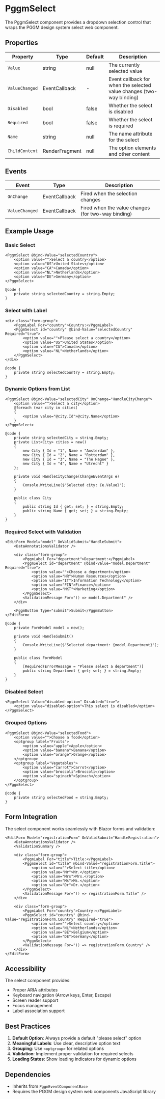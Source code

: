 # PggmSelect

The PggmSelect component provides a dropdown selection control that wraps the PGGM design system select web component.

## Properties

| Property | Type | Default | Description |
|----------|------|---------|-------------|
| `Value` | string | null | The currently selected value |
| `ValueChanged` | EventCallback<string> | - | Event callback for when the selected value changes (two-way binding) |
| `Disabled` | bool | false | Whether the select is disabled |
| `Required` | bool | false | Whether the select is required |
| `Name` | string | null | The name attribute for the select |
| `ChildContent` | RenderFragment | null | The option elements and other content |

## Events

| Event | Type | Description |
|-------|------|-------------|
| `OnChange` | EventCallback<ChangeEventArgs> | Fired when the selection changes |
| `ValueChanged` | EventCallback<string> | Fired when the value changes (for two-way binding) |

## Example Usage

### Basic Select

```razor
<PggmSelect @bind-Value="selectedCountry">
    <option value="">Select a country</option>
    <option value="US">United States</option>
    <option value="CA">Canada</option>
    <option value="NL">Netherlands</option>
    <option value="DE">Germany</option>
</PggmSelect>

@code {
    private string selectedCountry = string.Empty;
}
```

### Select with Label

```razor
<div class="form-group">
    <PggmLabel For="country">Country:</PggmLabel>
    <PggmSelect id="country" @bind-Value="selectedCountry" Required="true">
        <option value="">Please select a country</option>
        <option value="US">United States</option>
        <option value="CA">Canada</option>
        <option value="NL">Netherlands</option>
    </PggmSelect>
</div>

@code {
    private string selectedCountry = string.Empty;
}
```

### Dynamic Options from List

```razor
<PggmSelect @bind-Value="selectedCity" OnChange="HandleCityChange">
    <option value="">Select a city</option>
    @foreach (var city in cities)
    {
        <option value="@city.Id">@city.Name</option>
    }
</PggmSelect>

@code {
    private string selectedCity = string.Empty;
    private List<City> cities = new()
    {
        new City { Id = "1", Name = "Amsterdam" },
        new City { Id = "2", Name = "Rotterdam" },
        new City { Id = "3", Name = "The Hague" },
        new City { Id = "4", Name = "Utrecht" }
    };

    private void HandleCityChange(ChangeEventArgs e)
    {
        Console.WriteLine($"Selected city: {e.Value}");
    }

    public class City
    {
        public string Id { get; set; } = string.Empty;
        public string Name { get; set; } = string.Empty;
    }
}
```

### Required Select with Validation

```razor
<EditForm Model="model" OnValidSubmit="HandleSubmit">
    <DataAnnotationsValidator />
    
    <div class="form-group">
        <PggmLabel For="department">Department:</PggmLabel>
        <PggmSelect id="department" @bind-Value="model.Department" Required="true">
            <option value="">Choose a department</option>
            <option value="HR">Human Resources</option>
            <option value="IT">Information Technology</option>
            <option value="FIN">Finance</option>
            <option value="MKT">Marketing</option>
        </PggmSelect>
        <ValidationMessage For="() => model.Department" />
    </div>
    
    <PggmButton Type="submit">Submit</PggmButton>
</EditForm>

@code {
    private FormModel model = new();

    private void HandleSubmit()
    {
        Console.WriteLine($"Selected department: {model.Department}");
    }

    public class FormModel
    {
        [Required(ErrorMessage = "Please select a department")]
        public string Department { get; set; } = string.Empty;
    }
}
```

### Disabled Select

```razor
<PggmSelect Value="disabled-option" Disabled="true">
    <option value="disabled-option">This select is disabled</option>
</PggmSelect>
```

### Grouped Options

```razor
<PggmSelect @bind-Value="selectedFood">
    <option value="">Choose a food</option>
    <optgroup label="Fruits">
        <option value="apple">Apple</option>
        <option value="banana">Banana</option>
        <option value="orange">Orange</option>
    </optgroup>
    <optgroup label="Vegetables">
        <option value="carrot">Carrot</option>
        <option value="broccoli">Broccoli</option>
        <option value="spinach">Spinach</option>
    </optgroup>
</PggmSelect>

@code {
    private string selectedFood = string.Empty;
}
```

## Form Integration

The select component works seamlessly with Blazor forms and validation:

```razor
<EditForm Model="registrationForm" OnValidSubmit="HandleRegistration">
    <DataAnnotationsValidator />
    <ValidationSummary />
    
    <div class="form-group">
        <PggmLabel For="title">Title:</PggmLabel>
        <PggmSelect id="title" @bind-Value="registrationForm.Title">
            <option value="">Select title</option>
            <option value="Mr">Mr.</option>
            <option value="Mrs">Mrs.</option>
            <option value="Ms">Ms.</option>
            <option value="Dr">Dr.</option>
        </PggmSelect>
        <ValidationMessage For="() => registrationForm.Title" />
    </div>
    
    <div class="form-group">
        <PggmLabel For="country">Country:</PggmLabel>
        <PggmSelect id="country" @bind-Value="registrationForm.Country" Required="true">
            <option value="">Select country</option>
            <option value="NL">Netherlands</option>
            <option value="BE">Belgium</option>
            <option value="DE">Germany</option>
        </PggmSelect>
        <ValidationMessage For="() => registrationForm.Country" />
    </div>
</EditForm>
```

## Accessibility

The select component provides:
- Proper ARIA attributes
- Keyboard navigation (Arrow keys, Enter, Escape)
- Screen reader support
- Focus management
- Label association support

## Best Practices

1. **Default Option**: Always provide a default "please select" option
2. **Meaningful Labels**: Use clear, descriptive option text
3. **Grouping**: Use `<optgroup>` for related options
4. **Validation**: Implement proper validation for required selects
5. **Loading States**: Show loading indicators for dynamic options

## Dependencies

- Inherits from `PggmEventComponentBase`
- Requires the PGGM design system web components JavaScript library